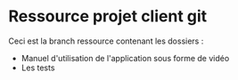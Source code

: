 # Ressource projet client git

Ceci est la branch ressource contenant les dossiers : 

- Manuel d'utilisation de l'application sous forme de vidéo
- Les tests